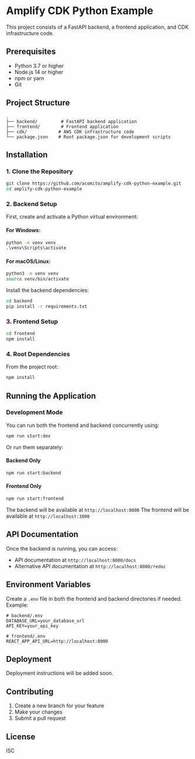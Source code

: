 # Amplify CDK Python Example

This project consists of a FastAPI backend, a frontend application, and CDK infrastructure code.

## Prerequisites

- Python 3.7 or higher
- Node.js 14 or higher
- npm or yarn
- Git

## Project Structure

```
.
├── backend/         # FastAPI backend application
├── frontend/        # Frontend application
├── cdk/            # AWS CDK infrastructure code
└── package.json    # Root package.json for development scripts
```

## Installation

### 1. Clone the Repository

```bash
git clone https://github.com/acomito/amplify-cdk-python-example.git
cd amplify-cdk-python-example
```

### 2. Backend Setup

First, create and activate a Python virtual environment:

#### For Windows:

```cmd
python -m venv venv
.\venv\Scripts\activate
```

#### For macOS/Linux:

```bash
python3 -m venv venv
source venv/bin/activate
```

Install the backend dependencies:

```bash
cd backend
pip install -r requirements.txt
```

### 3. Frontend Setup

```bash
cd frontend
npm install
```

### 4. Root Dependencies

From the project root:

```bash
npm install
```

## Running the Application

### Development Mode

You can run both the frontend and backend concurrently using:

```bash
npm run start:dev
```

Or run them separately:

#### Backend Only

```bash
npm run start:backend
```

#### Frontend Only

```bash
npm run start:frontend
```

The backend will be available at `http://localhost:8000`
The frontend will be available at `http://localhost:3000`

## API Documentation

Once the backend is running, you can access:

- API documentation at `http://localhost:8000/docs`
- Alternative API documentation at `http://localhost:8000/redoc`

## Environment Variables

Create a `.env` file in both the frontend and backend directories if needed. Example:

```env
# backend/.env
DATABASE_URL=your_database_url
API_KEY=your_api_key

# frontend/.env
REACT_APP_API_URL=http://localhost:8000
```

## Deployment

Deployment instructions will be added soon.

## Contributing

1. Create a new branch for your feature
2. Make your changes
3. Submit a pull request

## License

ISC
